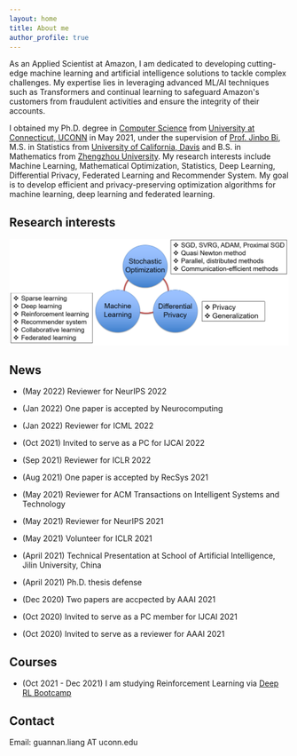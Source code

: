 ```yaml
---
layout: home
title: About me
author_profile: true
---
```

As an Applied Scientist at Amazon, I am dedicated to developing cutting-edge machine learning and artificial intelligence solutions to tackle complex challenges. My expertise lies in leveraging advanced ML/AI techniques such as Transformers and continual learning to safeguard Amazon's customers from fraudulent activities and ensure the integrity of their accounts. 

I obtained my Ph.D. degree in  [Computer Science](https://www.cse.uconn.edu/) from [University at Connecticut, UCONN](https://uconn.edu/) in May 2021, under the supervision of [Prof. Jinbo Bi](https://jinbo-bi.uconn.edu/),  M.S. in Statistics from [University of California, Davis](https://www.ucdavis.edu/) and B.S. in Mathematics from [Zhengzhou University](http://english.zzu.edu.cn/). My research interests include Machine Learning, Mathematical Optimization, Statistics, Deep Learning, Differential Privacy, Federated Learning and Recommender System.  My goal is to develop efficient and privacy-preserving optimization algorithms for machine learning, deep learning and federated learning.

## Research interests
![Research areas](/assets/images/Picture1.png)

## News
* (May 2022)  Reviewer for NeurIPS 2022

* (Jan 2022) One paper is accepted by Neurocomputing 

* (Jan 2022) Reviewer for ICML 2022

* (Oct 2021) Invited to serve as a PC for IJCAI 2022

* (Sep 2021) Reviewer for ICLR 2022

* (Aug 2021) One paper is accepted by RecSys 2021

* (May 2021)  Reviewer for ACM Transactions on Intelligent Systems and Technology

* (May 2021)  Reviewer for NeurIPS 2021

* (May 2021)  Volunteer for ICLR 2021

* (April 2021)  Technical Presentation at School of Artificial Intelligence, Jilin University, China

* (April 2021)  Ph.D. thesis defense

* (Dec 2020) Two papers are accpected by AAAI 2021

* (Oct 2020) Invited to serve as a PC member for IJCAI 2021

* (Oct 2020) Invited to serve as a reviewer for AAAI 2021

## Courses
* (Oct 2021 - Dec 2021) I am studying Reinforcement Learning via [Deep RL Bootcamp](https://sites.google.com/view/deep-rl-bootcamp/lectures)

## Contact
Email: guannan.liang AT uconn.edu


